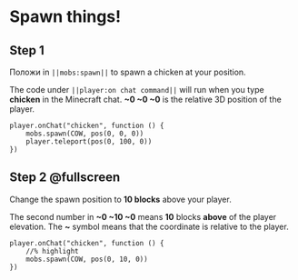 # Spawn things!
## Step 1

Положи  in ``||mobs:spawn||`` to spawn a chicken at your position.

The code under ``||player:on chat command||`` will run when you type **chicken** in the Minecraft chat.
**~0 ~0 ~0** is the relative 3D position of the player.

```blocks
player.onChat("chicken", function () {
    mobs.spawn(COW, pos(0, 0, 0))
    player.teleport(pos(0, 100, 0))
})
```

## Step 2 @fullscreen

Change the spawn position to **10 blocks** above your player.

The second number in **~0 ~10 ~0** means **10** blocks **above** of the player elevation.
The **~** symbol means that the coordinate is relative to the player.

```blocks
player.onChat("chicken", function () {
    //% highlight
    mobs.spawn(COW, pos(0, 10, 0))
})
```
